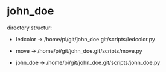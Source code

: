 # john_doe

directory structur:

* ledcolor -> /home/pi/git/john_doe.git/scripts/ledcolor.py

* move     -> /home/pi/git/john_doe.git/scripts/move.py

* john_doe -> /home/pi/git/john_doe.git/scripts/john_doe.py